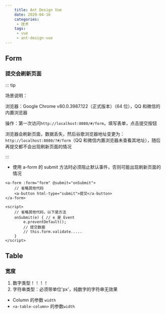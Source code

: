 ```yaml
---
    title: Ant Design Vue
    date: 2020-04-16
    categories:
     - 技术
    tags:
     - vue
     - ant-design-vue
---
```


<Boxx/>

## Form

### 提交会刷新页面

::: tip

场景说明：

浏览器：Google Chrome v80.0.3987.122（正式版本）（64 位），QQ 和微信的内置浏览器

操作：第一次访问`http://localhost:8080/#/form`，填写表单，点击提交按钮

浏览器会刷新页面，数据丢失，然后谷歌浏览器地址变更为：`http://localhost:8080/?#/form`（QQ 和微信内置浏览器未查看其地址），随后再提交都不会出现刷新页面的情况

:::

- 使用 a-form 的 submit 方法时必须阻止默认事件，否则可能出现刷新页面的情况
```
<a-form :form="form" @submit="onSubmit">
    // 省略其他代码
    <a-button html-type="submit">提交</a-button>
</a-form>

<script>
    // 省略其他代码，以下是方法
    onSubmit(e) { // e 是 Event
        e.preventDefault();
        // 提交数据
        // this.form.validate.....
    }
</script>
```

## Table

### 宽度

1. 数字类型！！！！
2. 字符串类型：必须带单位'px'，纯数字的字符串无效果

- Column 的参数 `width`
- `<a-table-column>` 的参数`width`
